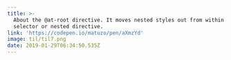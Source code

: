 ```yaml
---
title: >-
  About the @at-root directive. It moves nested styles out from within a parent
  selector or nested directive.
link: 'https://codepen.io/matuzo/pen/aXmzYd'
image: til/til7.png
date: 2019-01-29T06:34:50.535Z
---
```


